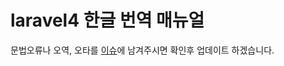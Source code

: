 # laravel4 한글 번역 매뉴얼

문법오류나 오역, 오타를 [이슈](https://github.com/thisiskaden/laravel4-docs-korean/issues)에 남겨주시면 확인후 업데이트 하겠습니다.